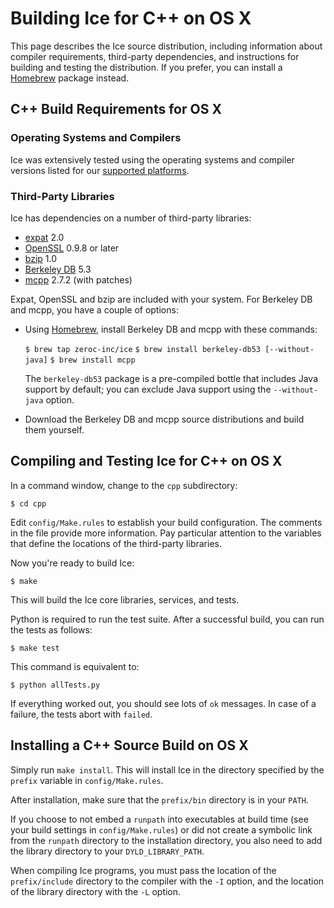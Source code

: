 # Building Ice for C++ on OS X

This page describes the Ice source distribution, including information about compiler requirements, third-party dependencies, and instructions for building and testing the distribution. If you prefer, you can install a [Homebrew](https://doc.zeroc.com/display/Ice36/Using+the+OS+X+Binary+Distribution) package instead.

## C++ Build Requirements for OS X

### Operating Systems and Compilers

Ice was extensively tested using the operating systems and compiler versions listed for our [supported platforms](https://zeroc.com/platforms_3_6_0.html).

### Third-Party Libraries

Ice has dependencies on a number of third-party libraries:

 - [expat](http://expat.sourceforge.net/) 2.0
 - [OpenSSL](http://openssl.org) 0.9.8 or later
 - [bzip](http://bzip.org) 1.0
 - [Berkeley DB](http://www.oracle.com/us/products/database/berkeley-db/overview/index.htm) 5.3
 - [mcpp](https://github.com/zeroc-ice/mcpp) 2.7.2 (with patches)

Expat, OpenSSL and bzip are included with your system. For Berkeley DB and mcpp, you have a couple of options:

- Using [Homebrew](http://brew.sh), install Berkeley DB and mcpp with these commands:

    ```$ brew tap zeroc-inc/ice```
    ```$ brew install berkeley-db53 [--without-java]```
    ```$ brew install mcpp```
    
   The ```berkeley-db53``` package is a pre-compiled bottle that includes Java support by default; you can exclude Java support using the ```--without-java``` option.
- Download the Berkeley DB and mcpp source distributions and build them yourself.

## Compiling and Testing Ice for C++ on OS X

In a command window, change to the ```cpp``` subdirectory:

    $ cd cpp

Edit ```config/Make.rules``` to establish your build configuration. The comments in the file provide more information. Pay particular attention to the variables that define the locations of the third-party libraries.

Now you're ready to build Ice:

    $ make

This will build the Ice core libraries, services, and tests.

Python is required to run the test suite. After a successful build, you can run the tests as follows:

    $ make test

This command is equivalent to:

    $ python allTests.py

If everything worked out, you should see lots of ```ok``` messages. In case of a failure, the tests abort with ```failed```.

## Installing a C++ Source Build on OS X

Simply run ```make install```. This will install Ice in the directory specified by the ```prefix``` variable in ```config/Make.rules```.

After installation, make sure that the ```prefix/bin``` directory is in your ```PATH```.

If you choose to not embed a ```runpath``` into executables at build time (see your build settings in ```config/Make.rules```) or did not create a symbolic link from the ```runpath``` directory to the installation directory, you also need to add the library directory to your ```DYLD_LIBRARY_PATH```.

When compiling Ice programs, you must pass the location of the ```prefix/include``` directory to the compiler with the ```-I``` option, and the location of the library directory with the ```-L``` option.
